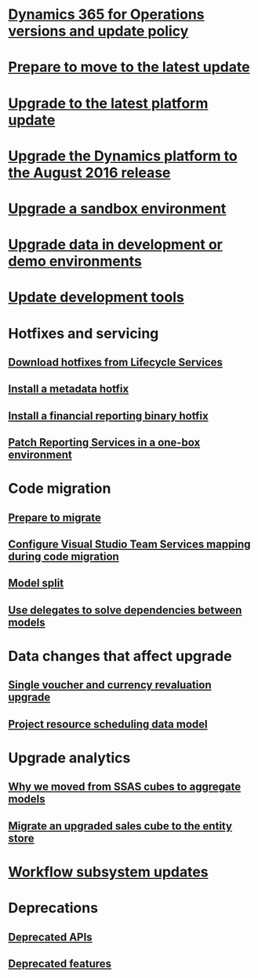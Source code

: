 # [Dynamics 365 for Operations versions and update policy](versions-update-policy.md)
# [Prepare to move to the latest update](upgrade-latest-update.md)
# [Upgrade to the latest platform update](upgrade-latest-platform-update.md)
# [Upgrade the Dynamics platform to the August 2016 release](update-platform-each-release.md)
# [Upgrade a sandbox environment](upgrade-sandbox-environment.md)
# [Upgrade data in development or demo environments](upgrade-data-to-latest-update.md)
# [Update development tools](../dev-tools/update-development-tools.md)

# Hotfixes and servicing
## [Download hotfixes from Lifecycle Services](download-hotfix-lcs.md)
## [Install a metadata hotfix](install-metadata-hotfix-package.md)
## [Install a financial reporting binary hotfix](install-financial-reporting-binary-hotfix.md)
## [Patch Reporting Services in a one-box environment](patch-reporting-service-environment.md)

# Code migration
## [Prepare to migrate](prepare-migration.md)
## [Configure Visual Studio Team Services mapping during code migration](configure-vso-solution.md)
## [Model split](../dev-tools/model-split.md)
## [Use delegates to solve dependencies between models](delegates-migration.md)
# Data changes that affect upgrade
## [Single voucher and currency revaluation upgrade ](single-voucher-and-currency-revaluation-upgrade.md)
## [Project resource scheduling data model](data-model-changes-resource-management.md)
# Upgrade analytics
## [Why we moved from SSAS cubes to aggregate models](in-memory-real-time-aggregate-models.md)
## [Migrate an upgraded sales cube to the entity store](migrate-upgraded-cube-entity-store.md)

# [Workflow subsystem updates](workflow-subsystem.md)

# Deprecations
## [Deprecated APIs](deprecated-apis.md)
## [Deprecated features](deprecated-features.md)


